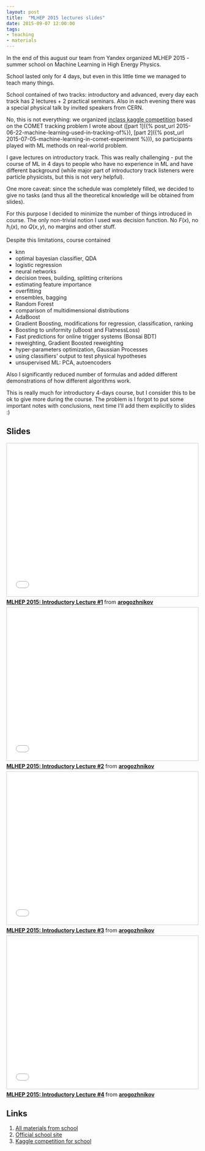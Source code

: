```yaml
---
layout: post
title:  "MLHEP 2015 lectures slides"
date: 2015-09-07 12:00:00
tags: 
- teaching
- materials
---
```


In the end of this august our team from Yandex organized MLHEP 2015 - summer school on Machine Learning in High Energy Physics.

School lasted only for 4 days, but even in this little time we managed to teach many things.

School contained of two tracks: introductory and advanced, every day each track has 2 lectures + 2 practical seminars.
Also in each evening there was a special physical talk by invited speakers from CERN. 

No, this is not everything: we organized [inclass kaggle competition](http://inclass.kaggle.com/c/comet-track-recognition-mlhep-2015)
based on the COMET tracking problem I wrote about ([part 1]({% post_url 2015-06-22-machine-learning-used-in-tracking-of%}), 
[part 2]({% post_url 2015-07-05-machine-learning-in-comet-experiment %})), so participants played with ML methods on real-world problem.

I gave lectures on introductory track. This was really challenging - put the course of ML in 4 days to people who have no experience in ML 
and have different background (while major part of introductory track listeners were particle physicists, but this is not very helpful).
 
One more caveat: since the schedule was completely filled, we decided to give no tasks (and thus all the theoretical knowledge
will be obtained from slides). 

For this purpose I decided to minimize the number of things introduced in course. The only non-trivial notion I used was decision function.
No $F(x)$, no $h_i(x)$, no $Q(x, y)$, no margins and other stuff.

Despite this limitations, course contained

 * knn
 * optimal bayesian classifier, QDA
 * logistic regression
 * neural networks
 * decision trees, building, splitting criterions
 * estimating feature importance 
 * overfitting
 * ensembles, bagging
 * Random Forest
 * comparison of multidimensional distributions
 * AdaBoost
 * Gradient Boosting, modifications for regression,  classification, ranking 
 * Boosting to uniformity (uBoost and FlatnessLoss)
 * Fast predictions for online trigger systems (Bonsai BDT) 
 * reweighting, Gradient Boosted reweighting
 * hyper-parameters optimization, Gaussian Processes
 * using classifiers' output to test physical hypotheses
 * unsupervised ML: PCA, autoencoders 

Also I significantly reduced number of formulas and added different demonstrations of how different algorithms work.
  
This is really much for introductory 4-days course, but I consider this to be ok to give more during the course. 
The problem is I forgot to put some important notes with conclusions, next time I'll add them explicitly to slides :) 

## Slides 

<iframe src="//www.slideshare.net/slideshow/embed_code/key/C40KT1Ng02zYZy" width="500" height="400" frameborder="0" marginwidth="0" marginheight="0" scrolling="no" style="border:1px solid #CCC; border-width:1px; margin-bottom:5px; max-width: 100%;" allowfullscreen> </iframe> <div style="margin-bottom:5px"> <strong> <a href="//www.slideshare.net/arogozhnikov/mlhep-2015-introductory-lecture-1" title="MLHEP 2015: Introductory Lecture #1" target="_blank">MLHEP 2015: Introductory Lecture #1</a> </strong> from <strong><a href="//www.slideshare.net/arogozhnikov" target="_blank">arogozhnikov</a></strong> </div>

<iframe src="//www.slideshare.net/slideshow/embed_code/key/2CSzDBNcRQHxiU" width="500" height="400" frameborder="0" marginwidth="0" marginheight="0" scrolling="no" style="border:1px solid #CCC; border-width:1px; margin-bottom:5px; max-width: 100%;" allowfullscreen> </iframe> <div style="margin-bottom:5px"> <strong> <a href="//www.slideshare.net/arogozhnikov/mlhep-2015-introductory-lecture-2" title="MLHEP 2015: Introductory Lecture #2" target="_blank">MLHEP 2015: Introductory Lecture #2</a> </strong> from <strong><a href="//www.slideshare.net/arogozhnikov" target="_blank">arogozhnikov</a></strong> </div>

<iframe src="//www.slideshare.net/slideshow/embed_code/key/rHAE48h13Oau0T" width="500" height="400" frameborder="0" marginwidth="0" marginheight="0" scrolling="no" style="border:1px solid #CCC; border-width:1px; margin-bottom:5px; max-width: 100%;" allowfullscreen> </iframe> <div style="margin-bottom:5px"> <strong> <a href="//www.slideshare.net/arogozhnikov/mlhep-2015-introductory-lecture-3" title="MLHEP 2015: Introductory Lecture #3" target="_blank">MLHEP 2015: Introductory Lecture #3</a> </strong> from <strong><a href="//www.slideshare.net/arogozhnikov" target="_blank">arogozhnikov</a></strong> </div>

<iframe src="//www.slideshare.net/slideshow/embed_code/key/zb1y3nmyaSgaJv" width="500" height="400" frameborder="0" marginwidth="0" marginheight="0" scrolling="no" style="border:1px solid #CCC; border-width:1px; margin-bottom:5px; max-width: 100%;" allowfullscreen> </iframe> <div style="margin-bottom:5px"> <strong> <a href="//www.slideshare.net/arogozhnikov/mlhep-2015-introductory-lecture-4" title="MLHEP 2015: Introductory Lecture #4" target="_blank">MLHEP 2015: Introductory Lecture #4</a> </strong> from <strong><a href="//www.slideshare.net/arogozhnikov" target="_blank">arogozhnikov</a></strong> </div>

## Links

1. [All materials from school](https://github.com/yandexdataschool/mlhep2015)
2. [Official school site](http://hse.ru/mlhep2015)
3. [Kaggle competition for school](http://inclass.kaggle.com/c/comet-track-recognition-mlhep-2015)
 

